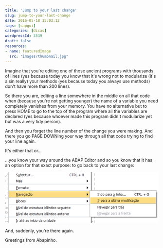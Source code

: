 ```yaml
---
title: 'Jump to your last change'
slug: jump-to-your-last-change
date: 2016-05-18 15:03:12
tags: [sapgui]
categories: [dicas]
wordpressId: 3539
draft: false
resources:
- name: featuredImage
  src: "images/thumbnail.jpg"
---
```

Imagine that you're editing one of those ancient programs with thousands of lines (yes because today you know that it's wrong not to modularize (it's a sin really) your methods (yes because today you always use methods) don't have more than 200 lines).

So there you are, editing a line somewhere in the middle on all that code when (because you're not getting younger) the name of a variable you need completely vanishes from your memory. You have no alternative but to press HOME to go to the top of the program where all the variables are declared (yes because whoever made this program didn't modularize yet but was a very tidy person).

And then you forget the line number of the change you were making. And there you go PAGE DOWNing your way through all that code trying to find your line again.

It's either that or...

<!--more-->

...you know your way around the ABAP Editor and so you know that it has an option for that exact purpose: to go back to your last change:

[![navegacao_ultima_alteracao][1]][1]

And, suddenly, you're there again.

Greetings from Abapinho.

   [1]: images/navegacao_ultima_alteracao.png
